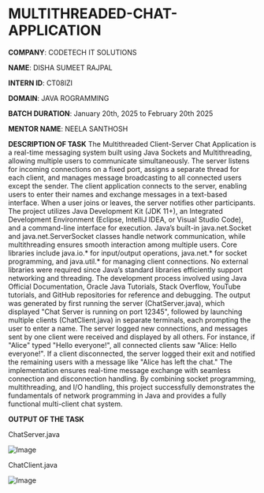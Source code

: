 # MULTITHREADED-CHAT-APPLICATION

**COMPANY**: CODETECH IT SOLUTIONS

**NAME**: DISHA SUMEET RAJPAL

**INTERN ID**: CT08IZI

**DOMAIN**: JAVA ROGRAMMING

**BATCH DURATION**: January 20th, 2025 to February 20th 2025

**MENTOR NAME**: NEELA SANTHOSH

**DESCRIPTION OF TASK** 
The Multithreaded Client-Server Chat Application is a real-time messaging system built using Java Sockets and Multithreading, allowing multiple users to communicate simultaneously. The server listens for incoming connections on a fixed port, assigns a separate thread for each client, and manages message broadcasting to all connected users except the sender. The client application connects to the server, enabling users to enter their names and exchange messages in a text-based interface. When a user joins or leaves, the server notifies other participants. The project utilizes Java Development Kit (JDK 11+), an Integrated Development Environment (Eclipse, IntelliJ IDEA, or Visual Studio Code), and a command-line interface for execution. Java’s built-in java.net.Socket and java.net.ServerSocket classes handle network communication, while multithreading ensures smooth interaction among multiple users. Core libraries include java.io.* for input/output operations, java.net.* for socket programming, and java.util.* for managing client connections. No external libraries were required since Java’s standard libraries efficiently support networking and threading. The development process involved using Java Official Documentation, Oracle Java Tutorials, Stack Overflow, YouTube tutorials, and GitHub repositories for reference and debugging. The output was generated by first running the server (ChatServer.java), which displayed "Chat Server is running on port 12345", followed by launching multiple clients (ChatClient.java) in separate terminals, each prompting the user to enter a name. The server logged new connections, and messages sent by one client were received and displayed by all others. For instance, if "Alice" typed "Hello everyone!", all connected clients saw "Alice: Hello everyone!". If a client disconnected, the server logged their exit and notified the remaining users with a message like "Alice has left the chat." The implementation ensures real-time message exchange with seamless connection and disconnection handling. By combining socket programming, multithreading, and I/O handling, this project successfully demonstrates the fundamentals of network programming in Java and provides a fully functional multi-client chat system. 

**OUTPUT OF THE TASK**

ChatServer.java

![Image](https://github.com/user-attachments/assets/afad6d17-7c55-49d9-8cc5-535180d3481d)



ChatClient.java

![Image](https://github.com/user-attachments/assets/af25eb96-cd37-4f19-923e-a8daa4500f3f)
